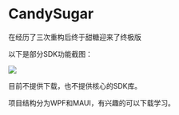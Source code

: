 # CandySugar

在经历了三次重构后终于甜糖迎来了终极版

以下是部分SDK功能截图：

![]([[D:\Project\CandySugarClient\Screen\1.png](https://github.com/EmilyEdna/CandySugarClient/blob/main/Screen/1.png)](https://github.com/EmilyEdna/CandySugarClient/blob/main/Screen/1.png)https://github.com/EmilyEdna/CandySugarClient/blob/main/Screen/1.png)

目前不提供下载，也不提供核心的SDK库。

项目结构分为WPF和MAUI，有兴趣的可以下载学习。
